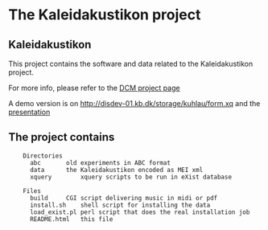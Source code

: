 
# The Kaleidakustikon project

## Kaleidakustikon

This project contains the software and data related to the Kaleidakustikon project.

For more info, please refer to the [DCM project page](http://www.kb.dk/en/kb/nb/mta/dcm/projekter/kaleidakustikon.html)

A demo version is on http://disdev-01.kb.dk/storage/kuhlau/form.xq
and the 
[presentation](presentation/kaleidakustikon.html) 

## The project contains

```
    Directories
      abc		old experiments in ABC format
      data		the Kaleidakustikon encoded as MEI xml
      xquery		xquery scripts to be run in eXist database

    Files
      build		CGI script delivering music in midi or pdf
      install.sh	shell script for installing the data
      load_exist.pl	perl script that does the real installation job
      README.html	this file
```



